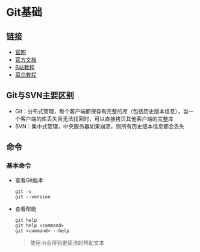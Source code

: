 # Git基础

## 链接

- [官网](https://git-scm.com/)
- [官方文档](https://git-scm.com/book/zh/v2)
- [B站教程](https://www.bilibili.com/video/BV1MU4y1Y7h5?p=17&spm_id_from=pageDriver&vd_source=53294602cb119e85cf1cb4f290f57627)
- [菜鸟教程](https://www.runoob.com/git/git-tutorial.html)

## Git与SVN主要区别

* Git：分布式管理，每个客户端都保存有完整的库（包括历史版本信息），当一个客户端的库丢失且无法找回时，可以直接拷贝其他客户端的完整库
* SVN：集中式管理，中央服务器如果崩溃，则所有历史版本信息都会丢失

## 命令

### 基本命令

* 查看Git版本

  ```shell
  git -v
  git --version
  ```

* 查看帮助

  ```shell
  git help
  git help <command>
  git <command> --help
  ```
  
  > 使用-h会得到更简洁的帮助文本
